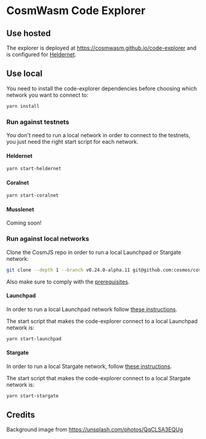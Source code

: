 # CosmWasm Code Explorer

## Use hosted

The explorer is deployed at https://cosmwasm.github.io/code-explorer and is configured
for [Heldernet](https://gist.github.com/webmaster128/6385a7e1885211d9937ada2688ce34c3).

## Use local

You need to install the code-explorer dependencies before choosing which network you want to connect to:

```sh
yarn install
```

### Run against testnets

You don't need to run a local network in order to connect to the testnets, you just need the right start script for each network.

#### Heldernet

```sh
yarn start-heldernet
```

#### Coralnet

```sh
yarn start-coralnet
```

#### Musslenet

Coming soon!

### Run against local networks

Clone the CosmJS repo in order to run a local Launchpad or Stargate network:

```sh
git clone --depth 1 --branch v0.24.0-alpha.11 git@github.com:cosmos/cosmjs.git
```

Also make sure to comply with the [prerequisites](https://github.com/cosmos/cosmjs/blob/v0.24.0-alpha.11/HACKING.md#prerequisite).

#### Launchpad

In order to run a local Launchpad network follow [these instructions](https://github.com/cosmos/cosmjs/tree/v0.24.0-alpha.11/scripts/launchpad).

The start script that makes the code-explorer connect to a local Launchpad network is:

```sh
yarn start-launchpad
```

#### Stargate

In order to run a local Stargate network, follow [these instructions](https://github.com/cosmos/cosmjs/tree/v0.24.0-alpha.11/scripts/wasmd).

The start script that makes the code-explorer connect to a local Stargate network is:

```sh
yarn start-stargate
```

## Credits

Background image from https://unsplash.com/photos/QqCLSA3EQUg
